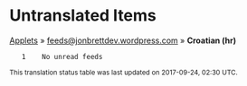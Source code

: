 # Untranslated Items
[Applets](../../../README.md) &#187; [feeds@jonbrettdev.wordpress.com](../README.md) &#187; **Croatian (hr)**

       1	No unread feeds

<sup>This translation status table was last updated on 2017-09-24, 02:30 UTC.</sup>

